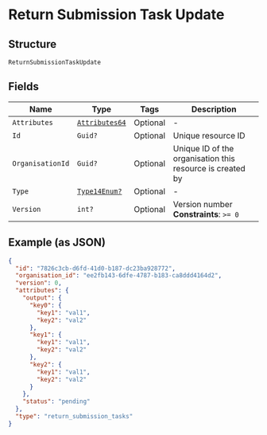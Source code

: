 
# Return Submission Task Update

## Structure

`ReturnSubmissionTaskUpdate`

## Fields

| Name | Type | Tags | Description |
|  --- | --- | --- | --- |
| `Attributes` | [`Attributes64`](../../doc/models/attributes-64.md) | Optional | - |
| `Id` | `Guid?` | Optional | Unique resource ID |
| `OrganisationId` | `Guid?` | Optional | Unique ID of the organisation this resource is created by |
| `Type` | [`Type14Enum?`](../../doc/models/type-14-enum.md) | Optional | - |
| `Version` | `int?` | Optional | Version number<br>**Constraints**: `>= 0` |

## Example (as JSON)

```json
{
  "id": "7826c3cb-d6fd-41d0-b187-dc23ba928772",
  "organisation_id": "ee2fb143-6dfe-4787-b183-ca8ddd4164d2",
  "version": 0,
  "attributes": {
    "output": {
      "key0": {
        "key1": "val1",
        "key2": "val2"
      },
      "key1": {
        "key1": "val1",
        "key2": "val2"
      },
      "key2": {
        "key1": "val1",
        "key2": "val2"
      }
    },
    "status": "pending"
  },
  "type": "return_submission_tasks"
}
```

